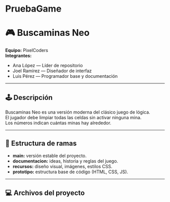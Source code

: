 # PruebaGame
# 🎮 Buscaminas Neo

**Equipo:** PixelCoders  
**Integrantes:**
- Ana López — Líder de repositorio  
- Joel Ramírez — Diseñador de interfaz  
- Luis Pérez — Programador base y documentación  

---

## 🕹️ Descripción
Buscaminas Neo es una versión moderna del clásico juego de lógica.  
El jugador debe limpiar todas las celdas sin activar ninguna mina.  
Los números indican cuántas minas hay alrededor.

---

## 🌿 Estructura de ramas
- **main:** versión estable del proyecto.  
- **documentacion:** ideas, historia y reglas del juego.  
- **recursos:** diseño visual, imágenes, estilos CSS.  
- **prototipo:** estructura base de código (HTML, CSS, JS).  

---

## 💻 Archivos del proyecto
